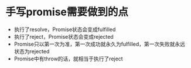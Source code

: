 # 手写promise需要做到的点
- 执行了resolve，Promise状态会变成fulfilled
- 执行了reject，Promise状态会变成rejected
- Promise只以第一次为准，第一次成功就永久为fulfilled，第一次失败就永远状态为rejected
- Promise中有throw的话，就相当于执行了reject
